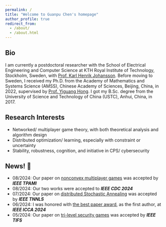 ```yaml
---
permalink: /
title: "Welcome to Guanpu Chen's homepage"
author_profile: true
redirect_from: 
  - /about/
  - /about.html
---
```


Bio
------
I am currently a postdoctoral researcher with the School of Electrical Engineering and Computer Science at KTH Royal Institute of Technology, Stockholm, Sweden, with [Prof. Karl Henrik Johansson](https://people.kth.se/~kallej/). Before moving to Sweden, I received my Ph.D. from the Academy of Mathematics and Systems Science (AMSS), Chinese Academy of Sciences, Beijing, China, in 2022, supervised by [Prof. Yiguang Hong](https://scholar.google.com/citations?user=QUTN3IwAAAAJ). I got my B.Sc. degree from the University of Science and Technology of China (USTC), Anhui, China, in 2017. 

Research Interests
------
- Networked/ multiplayer game theory, with both theoretical analysis and algorithm design
- Distributed optimization/ learning, especially with constraint or uncertainty
- Stability, robustness, cognition, and initiative in CPS/ cybersecurity

News! 🥑
------
- 08/2024: Our paper on [nonconvex multiplayer games](https://ieeexplore.ieee.org/abstract/document/10638825) was accepted by _**IEEE TPAMI**_
- 08/2024: Our two works were accepted to _**IEEE CDC 2024**_
- 07/2024: Our paper on [distributed Stochastic Annealing](https://ieeexplore.ieee.org/abstract/document/10612242) was accepted by _**IEEE TNNLS**_
- 06/2024: I was honored with [the best paper award](https://ieeexplore.ieee.org/abstract/document/10591845), as the first author, at _**IEEE ICCA 2024**_
- 05/2024: Our paper on [tri-level security games](https://ieeexplore.ieee.org/abstract/document/10520318) was accepted by _**IEEE TIFS**_


